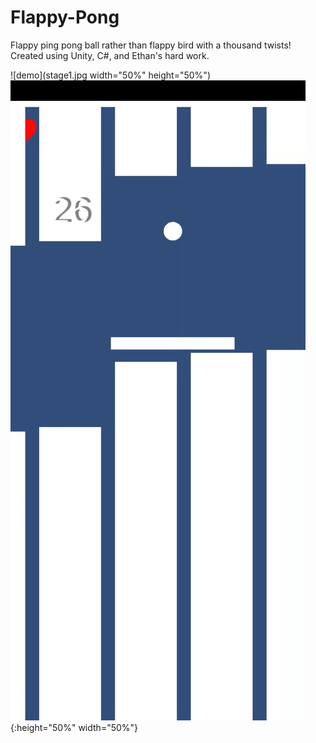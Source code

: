 # Flappy-Pong
Flappy ping pong ball rather than flappy bird with a thousand twists!
Created using Unity, C#, and Ethan's hard work.

![demo](stage1.jpg width="50%" height="50%")
![demo](stage2.jpg){:height="50%" width="50%"}

